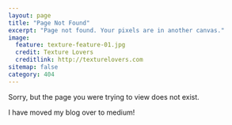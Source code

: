 ```yaml
---
layout: page
title: "Page Not Found"
excerpt: "Page not found. Your pixels are in another canvas."
image:
  feature: texture-feature-01.jpg
  credit: Texture Lovers
  creditlink: http://texturelovers.com
sitemap: false
category: 404
---  
```


Sorry, but the page you were trying to view does not exist.

I have moved my blog over to medium!